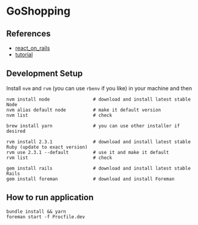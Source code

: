 # GoShopping

## References

- [react_on_rails](https://github.com/shakacode/react_on_rails)
- [tutorial](https://github.com/shakacode/react_on_rails/blob/master/docs/tutorial.md)


## Development Setup

Install `nvm` and `rvm` (you can use `rbenv` if you like) in your machine and then

```
nvm install node                # download and install latest stable Node
nvm alias default node          # make it default version
nvm list                        # check

brew install yarn               # you can use other installer if desired

rvm install 2.3.1               # download and install latest stable Ruby (update to exact version)
rvm use 2.3.1 --default         # use it and make it default
rvm list                        # check

gem install rails               # download and install latest stable Rails
gem install foreman             # download and install Foreman
```

## How to run application

```
bundle install && yarn
foreman start -f Procfile.dev
```
